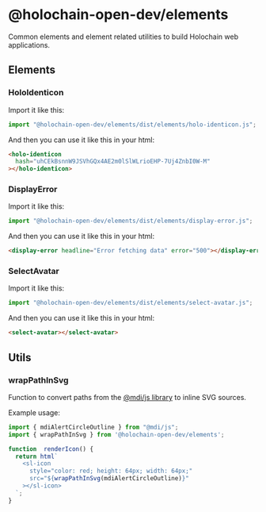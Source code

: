 # @holochain-open-dev/elements

Common elements and element related utilities to build Holochain web applications.

## Elements

### HoloIdenticon

Import it like this:

```js
import "@holochain-open-dev/elements/dist/elements/holo-identicon.js";
```

And then you can use it like this in your html:

```html
<holo-identicon
  hash="uhCEkBsnnW9JSVhGQx4AE2m0lSlWLrioEHP-7Uj4ZnbI0W-M"
></holo-identicon>
```

### DisplayError

Import it like this:

```js
import "@holochain-open-dev/elements/dist/elements/display-error.js";
```

And then you can use it like this in your html:

```html
<display-error headline="Error fetching data" error="500"></display-error>
```

### SelectAvatar

Import it like this:

```js
import "@holochain-open-dev/elements/dist/elements/select-avatar.js";
```

And then you can use it like this in your html:

```html
<select-avatar></select-avatar>
```

## Utils

### wrapPathInSvg

Function to convert paths from the [@mdi/js library](https://pictogrammers.com/library/mdi) to inline SVG sources.

Example usage:

```ts
import { mdiAlertCircleOutline } from "@mdi/js";
import { wrapPathInSvg } from '@holochain-open-dev/elements';

function  renderIcon() {
  return html`
    <sl-icon
      style="color: red; height: 64px; width: 64px;"
      src="${wrapPathInSvg(mdiAlertCircleOutline)}"
    ></sl-icon>
  `;
}
```
